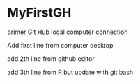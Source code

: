 # MyFirstGH
primer Git Hub local computer connection


Add first line from computer desktop

add 2th line from github editor

add 3th line from R but update with git bash
